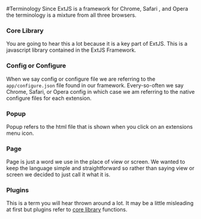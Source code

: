 #Terminology
Since ExtJS is a framework for Chrome, Safari , and Opera the terminology is a mixture from all three browsers.

### Core Library
You are going to hear this a lot because it is a key part of ExtJS. This is a javascript library contained in the ExtJS Framework.

### Config or Configure
When we say config or configure file we are referring to the `app/configure.json` file found in our framework. Every-so-often we say Chrome, Safari, or Opera config in which case we am referring to the native configure files for each extension.

### Popup
Popup refers to the html file that is shown when you click on an extensions menu icon.

### Page
Page is just a word we use in the place of view or screen. We wanted to keep the language simple and straightforward so rather than saying view or screen we decided to just call it what it is.

### Plugins
This is a term you will hear thrown around a lot. It may be a little misleading at first but plugins refer to [core library](documentation/terminology#core-library) functions.
